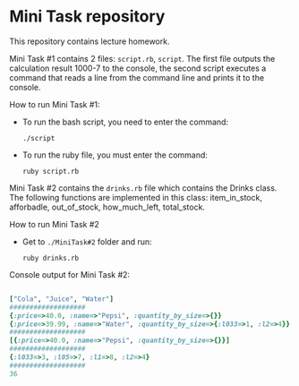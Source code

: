 # Mini Task repository

This repository contains lecture homework.


Mini Task #1 contains 2 files: ```script.rb```, ```script```. The first file outputs the calculation result 1000-7 to the console, the second script executes a command that reads a line from the command line and prints it to the console.

How to run Mini Task #1:

* To run the bash script, you need to enter the command:  

  ```
  ./script
  ```

* To run the ruby file, you must enter the command: 

  ```
  ruby script.rb
  ```


Mini Task #2 contains the ```drinks.rb``` file which contains the Drinks class. The following functions are implemented in this class: item_in_stock, afforbadle, out_of_stock, how_much_left, total_stock.


How to run Mini Task #2

* Get to ```./MiniTask#2``` folder and run:

  ```
  ruby drinks.rb
  ```
  
Console output for Mini Task #2:

```ruby

["Cola", "Juice", "Water"]
###################
{:price=>40.0, :name=>"Pepsi", :quantity_by_size=>{}}
{:price=>39.99, :name=>"Water", :quantity_by_size=>{:l033=>1, :l2=>4}}
###################
[{:price=>40.0, :name=>"Pepsi", :quantity_by_size=>{}}]
###################
{:l033=>3, :l05=>7, :l1=>8, :l2=>4}
###################
36

```
  
